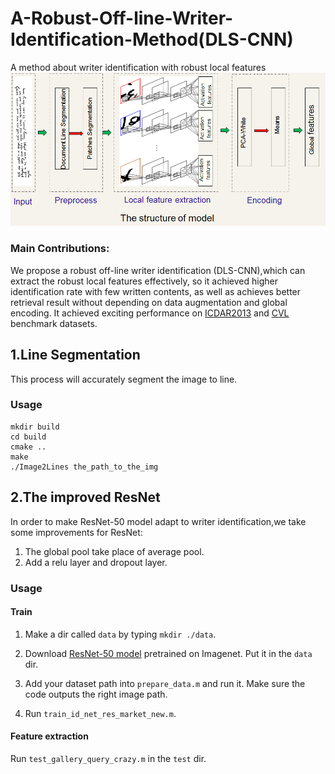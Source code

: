 # A-Robust-Off-line-Writer-Identification-Method(DLS-CNN)
A method about writer identification with robust local features
![](https://github.com/KiM55/A-Robust-Off-line-Writer-Identification-Method/blob/master/Images/model1.png)

###  Main Contributions:
We propose a robust off-line writer identification (DLS-CNN),which can extract the robust local features effectively, so it achieved higher identification rate with few written contents, as well as achieves better retrieval result without depending on data augmentation and global encoding. It achieved exciting performance on  [ICDAR2013](https://cvl.tuwien.ac.at/research/cvl-databases/an-off-line-database-for-writer-retrieval-writer-identification-and-word-spotting/) and  [CVL](http://rrc.cvc.uab.es/) benchmark datasets.


## 1.Line Segmentation
This process will accurately segment the image to line.
### Usage
```Console
mkdir build
cd build
cmake ..
make
./Image2Lines the_path_to_the_img
```


## 2.The improved ResNet
In order to make ResNet-50 model adapt to writer identification,we take some improvements for ResNet:
1. The global pool take place of average pool.
2. Add a relu layer and dropout layer.
### Usage
#### Train
1. Make a dir called `data` by typing `mkdir ./data`.

2. Download [ResNet-50 model](http://www.vlfeat.org/matconvnet/models/imagenet-resnet-50-dag.mat) pretrained on Imagenet. Put it in the `data` dir. 

3. Add your dataset path into `prepare_data.m` and run it. Make sure the code outputs the right image path.
4. Run `train_id_net_res_market_new.m`. 
#### Feature extraction
 Run `test_gallery_query_crazy.m` in  the `test` dir.
 
